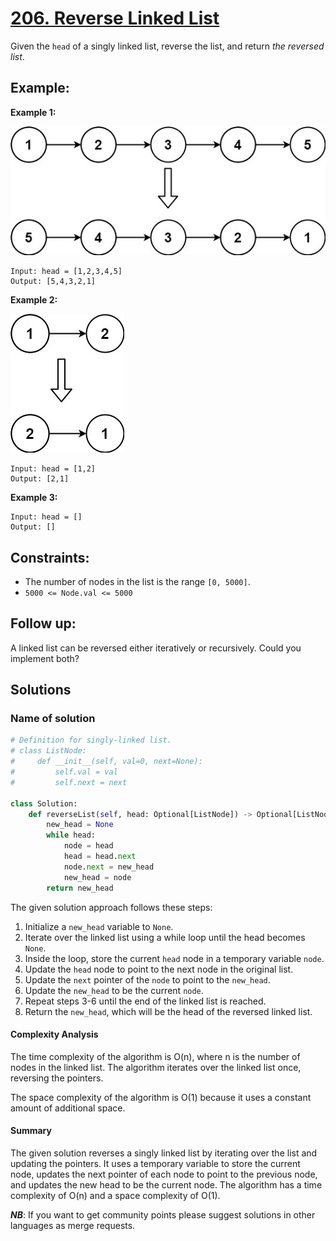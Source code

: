 # [206. Reverse Linked List]()

Given the `head` of a singly linked list, reverse the list, and return *the reversed list*.

## Example:

**Example 1:**

![045_01.jpg](./resources/045_01.jpg)

```
Input: head = [1,2,3,4,5]
Output: [5,4,3,2,1]

```

**Example 2:**

![045_02.jpg](./resources/045_02.jpg)

```
Input: head = [1,2]
Output: [2,1]

```

**Example 3:**

```
Input: head = []
Output: []

```

## Constraints:

- The number of nodes in the list is the range `[0, 5000]`.
- `5000 <= Node.val <= 5000`


## Follow up:

A linked list can be reversed either iteratively or recursively. Could you implement both?


## Solutions

### Name of solution 

```python
# Definition for singly-linked list.
# class ListNode:
#     def __init__(self, val=0, next=None):
#         self.val = val
#         self.next = next

class Solution:
    def reverseList(self, head: Optional[ListNode]) -> Optional[ListNode]:
        new_head = None
        while head:
            node = head
            head = head.next
            node.next = new_head
            new_head = node
        return new_head
```

The given solution approach follows these steps:
1. Initialize a `new_head` variable to `None`.
2. Iterate over the linked list using a while loop until the head becomes `None`.
3. Inside the loop, store the current `head` node in a temporary variable `node`.
4. Update the `head` node to point to the next node in the original list.
5. Update the `next` pointer of the `node` to point to the `new_head`.
6. Update the `new_head` to be the current `node`.
7. Repeat steps 3-6 until the end of the linked list is reached.
8. Return the `new_head`, which will be the head of the reversed linked list.

#### Complexity Analysis

The time complexity of the algorithm is O(n), where n is the number of nodes in the linked list. The algorithm iterates over the linked list once, reversing the pointers.

The space complexity of the algorithm is O(1) because it uses a constant amount of additional space.

#### Summary

The given solution reverses a singly linked list by iterating over the list and updating the pointers. It uses a temporary variable to store the current node, updates the next pointer of each node to point to the previous node, and updates the new head to be the current node. The algorithm has a time complexity of O(n) and a space complexity of O(1).

***NB***: If you want to get community points please suggest solutions in other languages as merge requests.
